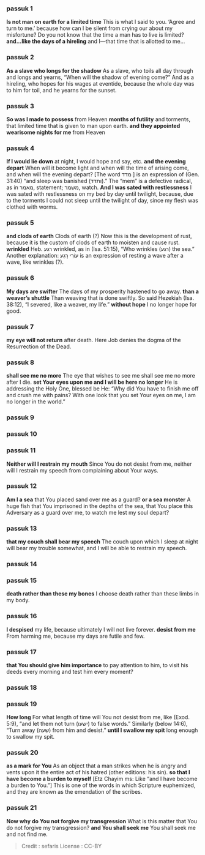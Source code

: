 
### passuk 1
<b>Is not man on earth for a limited time</b> This is what I said to you. ‘Agree and turn to me.’ because how can I be silent from crying our about my misfortune? Do you not know that the time a man has to live is limited?
<b>and...like the days of a hireling</b> and I—that time that is allotted to me...

### passuk 2
<b>As a slave who longs for the shadow</b> As a slave, who toils all day through and longs and yearns, “When will the shadow of evening come?” And as a hireling, who hopes for his wages at eventide, because the whole day was to him for toil, and he yearns for the sunset.

### passuk 3
<b>So was I made to possess</b> from Heaven <b>months of futility</b> and torments, that limited time that is given to man upon earth.
<b>and they appointed wearisome nights for me</b> from Heaven

### passuk 4
<b>If I would lie down</b> at night, I would hope and say, etc.
<b>and the evening depart</b> When will it become light and when will the time of arising come, and when will the evening depart? [The word מדד ] is an expression of (Gen. 31:40) “and sleep was banished (ותדד).” The “mem” is a defective radical, as in מאמר, statement; משמר, watch.
<b>And I was sated with restlessness</b> I was sated with restlessness on my bed by day until twilight, because, due to the torments I could not sleep until the twilight of day, since my flesh was clothed with worms.

### passuk 5
<b>and clods of earth</b> Clods of earth (?) Now this is the development of rust, because it is the custom of clods of earth to moisten and cause rust.
<b>wrinkled</b> Heb. רגע wrinkled, as in (Isa. 51:15), “Who wrinkles (רגע) the sea.” Another explanation: עוֹרִי רָגַע is an expression of resting a wave after a wave, like wrinkles (?).

### passuk 6
<b>My days are swifter</b> The days of my prosperity hastened to go away.
<b>than a weaver’s shuttle</b> Than weaving that is done swiftly. So said Hezekiah (Isa. 38:12), “I severed, like a weaver, my life.”
<b>without hope</b> I no longer hope for good.

### passuk 7
<b>my eye will not return</b> after death. Here Job denies the dogma of the Resurrection of the Dead.

### passuk 8
<b>shall see me no more</b> The eye that wishes to see me shall see me no more after I die.
<b>set Your eyes upon me and I will be here no longer</b> He is addressing the Holy One, blessed be He: “Why did You have to finish me off and crush me with pains? With one look that you set Your eyes on me, I am no longer in the world.”

### passuk 9

### passuk 10

### passuk 11
<b>Neither will I restrain my mouth</b> Since You do not desist from me, neither will I restrain my speech from complaining about Your ways.

### passuk 12
<b>Am I a sea</b> that You placed sand over me as a guard?
<b>or a sea monster</b> A huge fish that You imprisoned in the depths of the sea, that You place this Adversary as a guard over me, to watch me lest my soul depart?

### passuk 13
<b>that my couch shall bear my speech</b> The couch upon which I sleep at night will bear my trouble somewhat, and I will be able to restrain my speech.

### passuk 14

### passuk 15
<b>death rather than these my bones</b> I choose death rather than these limbs in my body.

### passuk 16
<b>I despised</b> my life, because ultimately I will not live forever.
<b>desist from me</b> From harming me, because my days are futile and few.

### passuk 17
<b>that You should give him importance</b> to pay attention to him, to visit his deeds every morning and test him every moment?

### passuk 18

### passuk 19
<b>How long</b> For what length of time will You not desist from me, like (Exod. 5:9), “and let them not turn (ישעו) to false words.” Similarly (below 14:6), “Turn away (שעה) from him and desist.”
<b>until I swallow my spit</b> long enough to swallow my spit.

### passuk 20
<b>as a mark for You</b> As an object that a man strikes when he is angry and vents upon it the entire act of his hatred (other editions: his sin).
<b>so that I have become a burden to myself</b> [Etz Chayim ms: Like “and I have become a burden to You.”] This is one of the words in which Scripture euphemized, and they are known as the emendation of the scribes.

### passuk 21
<b>Now why do You not forgive my transgression</b> What is this matter that You do not forgive my transgression?
<b>and You shall seek me</b> You shall seek me and not find me.

>Credit : sefaris
>License : CC-BY